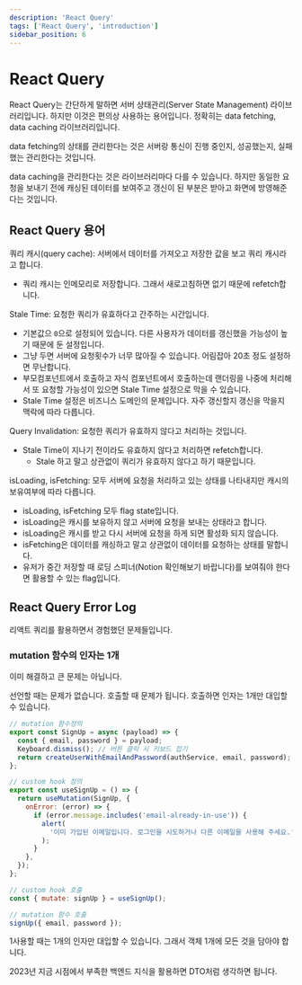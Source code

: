 ```yaml
---
description: 'React Query'
tags: ['React Query', 'introduction']
sidebar_position: 6
---
```


# React Query

React Query는 간단하게 말하면 서버 상태관리(Server State Management) 라이브러리입니다. 하지만 이것은 편의상 사용하는 용어입니다. 정확히는 data fetching, data caching 라이브러리입니다.

data fetching의 상태를 관리한다는 것은 서버랑 통신이 진행 중인지, 성공했는지, 실패했는 관리한다는 것입니다.

data caching을 관리한다는 것은 라이브러리마다 다를 수 있습니다. 하지만 동일한 요청을 보내기 전에 캐싱된 데이터를 보여주고 갱신이 된 부분은 받아고 화면에 방영해준다는 것입니다.

## React Query 용어

쿼리 캐시(query cache): 서버에서 데이터를 가져오고 저장한 값을 보고 쿼리 캐시라고 합니다.

- 쿼리 캐시는 인메모리로 저장합니다. 그래서 새로고침하면 없기 때문에 refetch합니다.

Stale Time: 요청한 쿼리가 유효하다고 간주하는 시간입니다.

- 기본값으 `0`으로 설정되어 있습니다. 다른 사용자가 데이터를 갱신했을 가능성이 높기 때문에 둔 설정입니다.
- 그냥 두면 서버에 요청횟수가 너무 많아질 수 있습니다. 어림잡아 20초 정도 설정하면 무난합니다. <!-- tkdodo의 권고입니다. -->
- 부모컴포넌트에서 호출하고 자식 컴포넌트에서 호출하는데 랜더링을 나중에 처리해서 또 요청할 가능성이 있으면 Stale Time 설정으로 막을 수 있습니다.
- Stale Time 설정은 비즈니스 도메인의 문제입니다. 자주 갱신할지 갱신을 막을지 맥락에 따라 다릅니다.

Query Invalidation: 요청한 쿼리가 유효하지 않다고 처리하는 것입니다.

- Stale Time이 지나기 전이라도 유효하지 않다고 처리하면 refetch합니다.
  - Stale 하고 말고 상관없이 쿼리가 유효하지 않다고 하기 때문입니다.

isLoading, isFetching: 모두 서버에 요청을 처리하고 있는 상태를 나타내지만 캐시의 보유여부에 따라 다릅니다.

- isLoading, isFetching 모두 flag state입니다.
- isLoading은 캐시를 보유하지 않고 서버에 요청을 보내는 상태라고 합니다.
- isLoading은 캐시를 받고 다시 서버에 요청을 하게 되면 활성화 되지 않습니다.
- isFetching은 데이터를 캐싱하고 말고 상관없이 데이터를 요청하는 상태를 말합니다.
- 유저가 중간 저장할 때 로딩 스피너(Notion 확인해보기 바랍니다)를 보여줘야 한다면 활용할 수 있는 flag입니다.

## React Query Error Log

리액트 쿼리를 활용하면서 경험했던 문제들입니다.

### mutation 함수의 인자는 1개

이미 해결하고 큰 문제는 아닙니다.

선언할 때는 문제가 없습니다. 호출할 때 문제가 됩니다. 호출하면 인자는 1개만 대입할 수 있습니다.

```js
// mutation 함수정의
export const SignUp = async (payload) => {
  const { email, password } = payload;
  Keyboard.dismiss(); // 버튼 클릭 시 키보드 접기
  return createUserWithEmailAndPassword(authService, email, password);
};

// custom hook 정의
export const useSignUp = () => {
  return useMutation(SignUp, {
    onError: (error) => {
      if (error.message.includes('email-already-in-use')) {
        alert(
          '이미 가입된 이메일입니다. 로그인을 시도하거나 다른 이메일을 사용해 주세요.'
        );
      }
    },
  });
};

// custom hook 호출
const { mutate: signUp } = useSignUp();

// mutation 함수 호출
signUp({ email, password });
```

1사용할 때는 1개의 인자만 대입할 수 있습니다. 그래서 객체 1개에 모든 것을 담아야 합니다.

2023년 지금 시점에서 부족한 백엔드 지식을 활용하면 DTO처럼 생각하면 됩니다.
